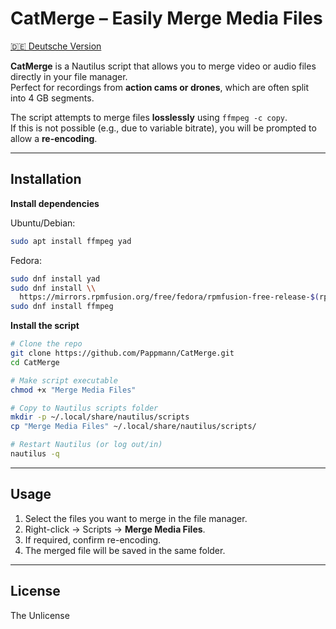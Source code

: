 # CatMerge – Easily Merge Media Files

[🇩🇪 Deutsche Version](README_de.md)

**CatMerge** is a Nautilus script that allows you to merge video or audio files directly in your file manager.  
Perfect for recordings from **action cams or drones**, which are often split into 4 GB segments.

The script attempts to merge files **losslessly** using `ffmpeg -c copy`.  
If this is not possible (e.g., due to variable bitrate), you will be prompted to allow a **re-encoding**.

---

## Installation

**Install dependencies**

Ubuntu/Debian:
```bash
sudo apt install ffmpeg yad
```

Fedora:
```bash
sudo dnf install yad
sudo dnf install \\
  https://mirrors.rpmfusion.org/free/fedora/rpmfusion-free-release-$(rpm -E %fedora).noarch.rpm
sudo dnf install ffmpeg
```

**Install the script**
```bash
# Clone the repo
git clone https://github.com/Pappmann/CatMerge.git
cd CatMerge

# Make script executable
chmod +x "Merge Media Files"

# Copy to Nautilus scripts folder
mkdir -p ~/.local/share/nautilus/scripts
cp "Merge Media Files" ~/.local/share/nautilus/scripts/

# Restart Nautilus (or log out/in)
nautilus -q
```

---

## Usage

1. Select the files you want to merge in the file manager.  
2. Right-click → Scripts → **Merge Media Files**.  
3. If required, confirm re-encoding.  
4. The merged file will be saved in the same folder.

---

## License

The Unlicense
